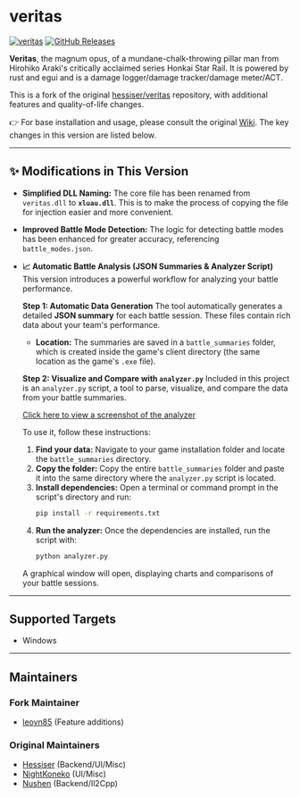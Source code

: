 # veritas

[![veritas](https://img.shields.io/badge/veritas-Discord-%235865F2.svg)](https://discord.gg/Y9kSnPk95H) [![GitHub Releases](https://img.shields.io/github/downloads/hessiser/veritas/total.svg)]()

**Veritas**, the magnum opus, of a mundane-chalk-throwing pillar man from Hirohiko Araki's critically acclaimed series Honkai Star Rail. It is powered by rust and egui and is a damage logger/damage tracker/damage meter/ACT.

This is a fork of the original [hessiser/veritas](https://github.com/hessiser/veritas) repository, with additional features and quality-of-life changes.

👉 For base installation and usage, please consult the original [Wiki](https://github.com/hessiser/veritas/wiki). The key changes in this version are listed below.

---
## ✨ Modifications in This Version

* **Simplified DLL Naming:**
    The core file has been renamed from `veritas.dll` to **`xluau.dll`**. This is to make the process of copying the file for injection easier and more convenient.

* **Improved Battle Mode Detection:**
    The logic for detecting battle modes has been enhanced for greater accuracy, referencing `battle_modes.json`.

* **📈 Automatic Battle Analysis (JSON Summaries & Analyzer Script)**
    This version introduces a powerful workflow for analyzing your battle performance.

    **Step 1: Automatic Data Generation**
    The tool automatically generates a detailed **JSON summary** for each battle session. These files contain rich data about your team's performance.
    * **Location:** The summaries are saved in a `battle_summaries` folder, which is created inside the game's client directory (the same location as the game's `.exe` file).

    **Step 2: Visualize and Compare with `analyzer.py`**
    Included in this project is an `analyzer.py` script, a tool to parse, visualize, and compare the data from your battle summaries. 
    
    [Click here to view a screenshot of the analyzer](img/analyzer.jpg)

    To use it, follow these instructions:

    1.  **Find your data:** Navigate to your game installation folder and locate the `battle_summaries` directory.
    2.  **Copy the folder:** Copy the entire `battle_summaries` folder and paste it into the same directory where the `analyzer.py` script is located.
    3.  **Install dependencies:** Open a terminal or command prompt in the script's directory and run:
        ```bash
        pip install -r requirements.txt
        ```
    4.  **Run the analyzer:** Once the dependencies are installed, run the script with:
        ```bash
        python analyzer.py
        ```
    A graphical window will open, displaying charts and comparisons of your battle sessions.

---
## Supported Targets

- Windows

---
## Maintainers

### Fork Maintainer
- [leovn85](https://github.com/leovn85/) (Feature additions)

### Original Maintainers
- [Hessiser](https://github.com/hessiser/) (Backend/UI/Misc)
- [NightKoneko](https://github.com/NightKoneko/) (UI/Misc)
- [Nushen](https://github.com/NuShen1337/) (Backend/Il2Cpp)
